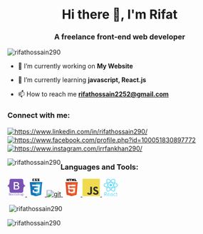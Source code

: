 <h1 align="center">Hi there 👋, I'm Rifat</h1>
<h3 align="center">A freelance front-end web developer</h3>

<p align="left"> <img src="https://komarev.com/ghpvc/?username=rifathossain290&label=Profile%20views&color=0e75b6&style=flat" alt="rifathossain290" /> </p>

- 🔭 I’m currently working on **My Website**

- 🌱 I’m currently learning **javascript, React.js**

- 📫 How to reach me **rifathossain2252@gmail.com**

<h3 align="left">Connect with me:</h3>
<p align="left">
<a href="https://www.linkedin.com/in/rifathossain290/" target="blank"><img align="center" src="https://raw.githubusercontent.com/rahuldkjain/github-profile-readme-generator/master/src/images/icons/Social/linked-in-alt.svg" alt="https://www.linkedin.com/in/rifathossain290/" height="30" width="40" /></a>
<a href="https://www.facebook.com/profile.php?id=100051830897772" target="blank"><img align="center" src="https://raw.githubusercontent.com/rahuldkjain/github-profile-readme-generator/master/src/images/icons/Social/facebook.svg" alt="https://www.facebook.com/profile.php?id=100051830897772" height="30" width="40" /></a>
<a href="https://www.instagram.com/irrfankhan290/" target="blank"><img align="center" src="https://raw.githubusercontent.com/rahuldkjain/github-profile-readme-generator/master/src/images/icons/Social/instagram.svg" alt="https://www.instagram.com/irrfankhan290/" height="30" width="40" /></a>
</p>

<p><img align="left" src="https://github-readme-stats.vercel.app/api/top-langs?username=rifathossain290&show_icons=true&locale=en&layout=compact" alt="rifathossain290" /></p>

<h3 align="left">Languages and Tools:</h3>

<p align="left"> <a href="https://getbootstrap.com" target="_blank" rel="noreferrer"> <img src="https://raw.githubusercontent.com/devicons/devicon/master/icons/bootstrap/bootstrap-plain-wordmark.svg" alt="bootstrap" width="40" height="40"/> </a> <a href="https://www.w3schools.com/css/" target="_blank" rel="noreferrer"> <img src="https://raw.githubusercontent.com/devicons/devicon/master/icons/css3/css3-original-wordmark.svg" alt="css3" width="40" height="40"/> </a> <a href="https://git-scm.com/" target="_blank" rel="noreferrer"> <img src="https://www.vectorlogo.zone/logos/git-scm/git-scm-icon.svg" alt="git" width="40" height="40"/> </a> <a href="https://www.w3.org/html/" target="_blank" rel="noreferrer"> <img src="https://raw.githubusercontent.com/devicons/devicon/master/icons/html5/html5-original-wordmark.svg" alt="html5" width="40" height="40"/> </a> <a href="https://developer.mozilla.org/en-US/docs/Web/JavaScript" target="_blank" rel="noreferrer"> <img src="https://raw.githubusercontent.com/devicons/devicon/master/icons/javascript/javascript-original.svg" alt="javascript" width="40" height="40"/> </a> <a href="https://reactjs.org/" target="_blank" rel="noreferrer"> <img src="https://raw.githubusercontent.com/devicons/devicon/master/icons/react/react-original-wordmark.svg" alt="react" width="40" height="40"/> </a> </p>



<p>&nbsp;<img align="center" src="https://github-readme-stats.vercel.app/api?username=rifathossain290&show_icons=true&locale=en" alt="rifathossain290" /></p>

<p><img align="center" src="https://github-readme-streak-stats.herokuapp.com/?user=rifathossain290&" alt="rifathossain290" /></p>



